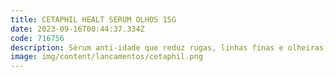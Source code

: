 ```yaml
---
title: CETAPHIL HEALT SERUM OLHOS 15G
date: 2023-09-16T00:44:37.334Z
code: 716756
description: Sérum anti-idade que reduz rugas, linhas finas e olheiras, proporcionando...
image: img/content/lancamentos/cetaphil.png
---
```

